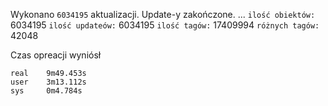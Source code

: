 Wykonano `6034195` aktualizacji.
Update-y zakończone.
...
`ilość obiektów:` 6034195
`ilość updateów:` 6034195
`ilość tagów:` 17409994
`różnych tagów:` 42048

Czas opreacji wyniósł
```
real	9m49.453s
user	3m13.112s
sys	    0m4.784s
```